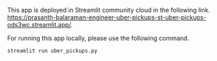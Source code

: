 This app is deployed in Streamlit community cloud in the following link. https://prasanth-balaraman-engineer-uber-pickups-st-uber-pickups-ods3wc.streamlit.app/. 

For running this app locally, please use the following command.
```shell
streamlit run uber_pickups.py
```